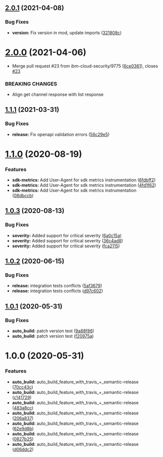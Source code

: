 ## [2.0.1](https://github.com/ibm-cloud-security/security-advisor-sdk-go/compare/v2.0.0...v2.0.1) (2021-04-08)


### Bug Fixes

* **version:** Fix version in mod, update imports ([321808c](https://github.com/ibm-cloud-security/security-advisor-sdk-go/commit/321808cabbea64589c8103eb2ba9dfe1f9264fae))

# [2.0.0](https://github.com/ibm-cloud-security/security-advisor-sdk-go/compare/v1.1.1...v2.0.0) (2021-04-06)


* Merge pull request #23 from ibm-cloud-security/9775 ([6ce0361](https://github.com/ibm-cloud-security/security-advisor-sdk-go/commit/6ce036121c19162781e53f2b531d3cbd3ec3781a)), closes [#23](https://github.com/ibm-cloud-security/security-advisor-sdk-go/issues/23)


### BREAKING CHANGES

* Align get channel response with list response

## [1.1.1](https://github.com/ibm-cloud-security/security-advisor-sdk-go/compare/v1.1.0...v1.1.1) (2021-03-31)


### Bug Fixes

* **release:** Fix openapi validation errors ([56c29e5](https://github.com/ibm-cloud-security/security-advisor-sdk-go/commit/56c29e5c599383a1094c0b9b0fcb87e1c506a9a8))

# [1.1.0](https://github.com/ibm-cloud-security/security-advisor-sdk-go/compare/v1.0.3...v1.1.0) (2020-08-19)


### Features

* **sdk-metrics:** Add User-Agent for sdk metrics instrumentation ([6fdbff2](https://github.com/ibm-cloud-security/security-advisor-sdk-go/commit/6fdbff23fb61cd16c5974d193e6e01eceb3317f2))
* **sdk-metrics:** Add User-Agent for sdk metrics instrumentation ([4fd1f62](https://github.com/ibm-cloud-security/security-advisor-sdk-go/commit/4fd1f6206e727ad55fdff3e837f5090afd560469))
* **sdk-metrics:** Add User-Agent for sdk metrics instrumentation ([08dbccb](https://github.com/ibm-cloud-security/security-advisor-sdk-go/commit/08dbccb72449c5c8e5e9c04c4db5b47ccd806a02))

## [1.0.3](https://github.com/ibm-cloud-security/security-advisor-sdk-go/compare/v1.0.2...v1.0.3) (2020-08-13)


### Bug Fixes

* **severity:** Added support for critical severity ([6a0c15a](https://github.com/ibm-cloud-security/security-advisor-sdk-go/commit/6a0c15aa039cfa7caf2d40c529679d0d63e22793))
* **severity:** Added support for critical severity ([36c4ad8](https://github.com/ibm-cloud-security/security-advisor-sdk-go/commit/36c4ad8d29ca5013c46e42e19396bda2eab818a8))
* **severity:** Added support for critical severity ([fca2115](https://github.com/ibm-cloud-security/security-advisor-sdk-go/commit/fca21157933ae8697a4022244c295b871b65b9c5))

## [1.0.2](https://github.com/ibm-cloud-security/security-advisor-sdk-go/compare/v1.0.1...v1.0.2) (2020-06-15)


### Bug Fixes

* **release:**  integration tests conflicts ([5af3679](https://github.com/ibm-cloud-security/security-advisor-sdk-go/commit/5af3679b26ed6fcd1e696e621eddfaa8f0d6a532))
* **release:** integration tests conflicts ([d97c602](https://github.com/ibm-cloud-security/security-advisor-sdk-go/commit/d97c602b7551dce620e442449625145f63eac51c))

## [1.0.1](https://github.com/ibm-cloud-security/security-advisor-sdk-go/compare/v1.0.0...v1.0.1) (2020-05-31)


### Bug Fixes

* **auto_build:** patch version test ([9a88f86](https://github.com/ibm-cloud-security/security-advisor-sdk-go/commit/9a88f86f98633abe3d468777a20870544b45b1a5))
* **auto_build:** patch version test ([f20975a](https://github.com/ibm-cloud-security/security-advisor-sdk-go/commit/f20975a8c6d7b9af2439768047372dccc5e4dff1))

# 1.0.0 (2020-05-31)


### Features

* **auto_build:** auto_build_feature_with_travis_+_semantic-release ([70cc43c](https://github.com/ibm-cloud-security/security-advisor-sdk-go/commit/70cc43c05c01eb3838fc7e122eae1ada2e0fee20))
* **auto_build:** auto_build_feature_with_travis_+_semantic-release ([c141729](https://github.com/ibm-cloud-security/security-advisor-sdk-go/commit/c1417293dccfc38761883f89adeff7e7db94ce77))
* **auto_build:** auto_build_feature_with_travis_+_semantic-release ([483a8cc](https://github.com/ibm-cloud-security/security-advisor-sdk-go/commit/483a8ccd3cf2c7746e8354fe3cb31b5df5e378e1))
* **auto_build:** auto_build_feature_with_travis_+_semantic-release ([206a837](https://github.com/ibm-cloud-security/security-advisor-sdk-go/commit/206a837279af9c7ceaaa4cd38d1bbd7721bb850c))
* **auto_build:** auto_build_feature_with_travis_+_semantic-release ([62e9d8b](https://github.com/ibm-cloud-security/security-advisor-sdk-go/commit/62e9d8bcab6f8f14c31c4fcc547ec9ac7da8a452))
* **auto_build:** auto_build_feature_with_travis_+_semantic-release ([0827b25](https://github.com/ibm-cloud-security/security-advisor-sdk-go/commit/0827b252bc8428da4f370d436aafc40ef31cd749))
* **auto_build:** auto_build_feature_with_travis_+_semantic-release ([d06ddc2](https://github.com/ibm-cloud-security/security-advisor-sdk-go/commit/d06ddc2584f172a8e90d0796dc55ad3abb06cbe5))
